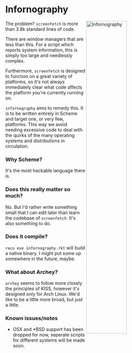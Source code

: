 Infornography
=============

<img 
  alt="Infornography" 
  align="right"
  width="50%" 
  src="http://hnng.moe/f/F23" />

The problem? `screenfetch` is more than 3.8k standard lines of code.

There are window managers that are less than this. For a script which reports system information, this is simply too large and needlessly complex.

Furthermore, `screenfetch` is designed to function on a great variety of platforms, so it's not always immediately clear what code affects the platform you're currently running on.

`infornography` aims to remedy this. It is to be written entirely in Scheme and target one, or very few, platforms. This way we avoid needing excessive code to deal with the quirks of the many operating systems and distributions in circulation.

### Why Scheme?
It's the most hackable language there is.

### Does this really matter so much?
No. But I'd rather write something small that I can edit later than learn the  codebase of `screenfetch`. It's also something to do.

### Does it compile?
`raco exe infornography.rkt` will build a native binary.
I might put some up somewhere in the future, maybe.

### What about Archey?
`archey` seems to follow more closely the principles of KISS, however it's designed only for Arch Linux. We'd like to be a little more broad, but just a little.

### Known issues/notes
- OSX and *BSD support has been dropped for now, seperate scripts for different systems will be made soon.
